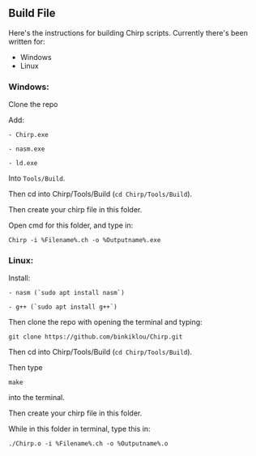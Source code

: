## Build File

Here's the instructions for building Chirp scripts. Currently there's been written for:
- Windows
- Linux

### Windows:
  Clone the repo

  Add:

    - Chirp.exe

    - nasm.exe

    - ld.exe

  Into `Tools/Build`.

  Then cd into Chirp/Tools/Build (`cd Chirp/Tools/Build`).

  Then create your chirp file in this folder.

  Open cmd for this folder, and type in:

  `Chirp -i %Filename%.ch -o %Outputname%.exe`

### Linux:
  Install:

    - nasm (`sudo apt install nasm`)

    - g++ (`sudo apt install g++`)

  Then clone the repo with opening the terminal and typing:

  `git clone https://github.com/binkiklou/Chirp.git`

  Then cd into Chirp/Tools/Build (`cd Chirp/Tools/Build`).

  Then type

  `make`

  into the terminal.

  Then create your chirp file in this folder.

  While in this folder in terminal, type this in:

  `./Chirp.o -i %Filename%.ch -o %Outputname%.o`
